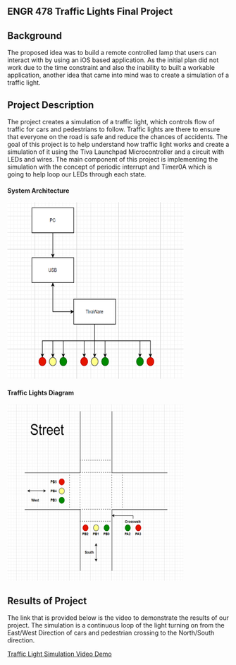 ## ENGR 478 Traffic Lights Final Project

<h2> Background </h2>
The proposed idea was to build a remote controlled lamp that users can interact with by using an iOS based application. As the initial plan did not work due to the time constraint and also the inability to built a workable application, another idea that came into mind was to create a simulation of a traffic light. 


<h2> Project Description </h2>
The project creates a simulation of a traffic light, which controls flow of traffic for cars and pedestrians to follow. Traffic lights are there to ensure that everyone on the road is safe and reduce the chances of accidents. The goal of this project is to help understand how traffic light works and create a simulation of it using the Tiva Launchpad Microcontroller and a circuit with LEDs and wires. The main component of this project is implementing the simulation with the concept of periodic interrupt and Timer0A which is going to help loop our LEDs through each state.

<h4> System Architecture </h4>
<img src="images/TrafficLights_SystemArchitecture.PNG" width="400" height="400">
<h4> Traffic Lights Diagram </h4>
<img src="images/TrafficLights_Diagram.PNG" width="400" height="400">

<h2> Results of Project </h2>
The link that is provided below is the video to demonstrate the results of our project. The simulation is a continuous loop of the light turning on from the East/West Direction of cars and pedestrian crossing to the North/South direction.


<a href="https://drive.google.com/file/d/1kpBDTwzpZImwBYgF6U_FX86WS8rT6iO5/view?usp=sharing">Traffic Light Simulation Video Demo</a>
